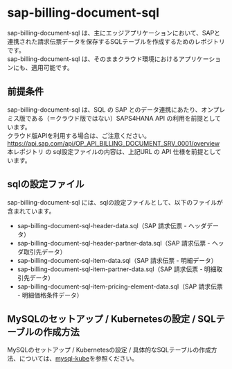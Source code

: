 # sap-billing-document-sql 

sap-billing-document-sql は、主にエッジアプリケーションにおいて、SAPと連携された請求伝票データを保存するSQLテーブルを作成するためのレポジトリです。  
sap-billing-document-sql は、そのままクラウド環境におけるアプリケーションにも、適用可能です。  

## 前提条件  
sap-billing-document-sql は、SQL の SAP とのデータ連携にあたり、オンプレミス版である（＝クラウド版ではない）SAPS4HANA API の利用を前提としています。  
クラウド版APIを利用する場合は、ご注意ください。  
https://api.sap.com/api/OP_API_BILLING_DOCUMENT_SRV_0001/overview      
本レポジトリ の sql設定ファイルの内容は、上記URL の API 仕様を前提としています。    

## sqlの設定ファイル

sap-billing-document-sql には、sqlの設定ファイルとして、以下のファイルが含まれています。  

* sap-billing-document-sql-header-data.sql（SAP 請求伝票 - ヘッダデータ）
* sap-billing-document-sql-header-partner-data.sql（SAP 請求伝票 - ヘッダ取引先データ）
* sap-billing-document-sql-item-data.sql（SAP 請求伝票 - 明細データ）
* sap-billing-document-sql-item-partner-data.sql（SAP 請求伝票 - 明細取引先データ）
* sap-billing-document-sql-item-pricing-element-data.sql（SAP 請求伝票 - 明細価格条件データ）

## MySQLのセットアップ / Kubernetesの設定 / SQLテーブルの作成方法

MySQLのセットアップ / Kubernetesの設定 / 具体的なSQLテーブルの作成方法、については、[mysql-kube](https://github.com/latonaio/mysql-kube)を参照ください。
